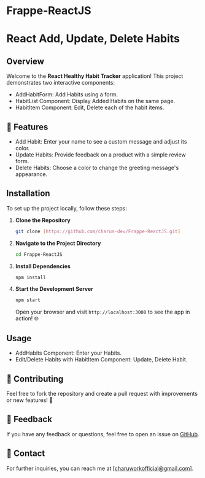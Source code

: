 # Frappe-ReactJS

# React Add, Update, Delete Habits

## Overview

Welcome to the **React Healthy Habit Tracker** application! This project demonstrates two interactive components:

- AddHabitForm: Add Habits using a form.
- HabitList Component: Display Added Habits on the same page. 
- HabitItem Component: Edit, Delete each of the habit items.

## 🚀 Features

- Add Habit: Enter your name to see a custom message and adjust its color. 
- Update Habits: Provide feedback on a product with a simple review form. 
- Delete Habits: Choose a color to change the greeting message's appearance. 

## Installation

To set up the project locally, follow these steps:

1. **Clone the Repository**

   ```bash
   git clone [https://github.com/charus-dev/Frappe-ReactJS.git]
   ```

2. **Navigate to the Project Directory**

   ```bash
   cd Frappe-ReactJS
   ```

3. **Install Dependencies**

   ```bash
   npm install
   ```

4. **Start the Development Server**

   ```bash
   npm start
   ```

   Open your browser and visit `http://localhost:3000` to see the app in action! 🌐

## Usage

- AddHabits Component: Enter your Habits. 
- Edit/Delete Habits with HabitItem Component: Update, Delete Habit. 

## 🤝 Contributing

Feel free to fork the repository and create a pull request with improvements or new features! 🚀

## 💬 Feedback
If you have any feedback or questions, feel free to open an issue on [GitHub](https://github.com/charus-dev/Frontend-Workshop-React/issues).


## 📧 Contact
For further inquiries, you can reach me at [charuworkofficial@gmail.com].

